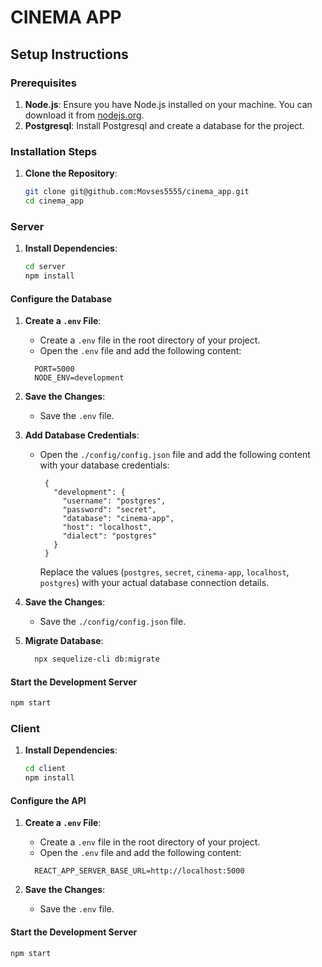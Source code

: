 # CINEMA APP

## Setup Instructions

### Prerequisites

1. **Node.js**: Ensure you have Node.js installed on your machine. You can download it from [nodejs.org](https://nodejs.org/).
2. **Postgresql**: Install Postgresql and create a database for the project.

### Installation Steps

1. **Clone the Repository**:

   ```sh
   git clone git@github.com:Movses5555/cinema_app.git
   cd cinema_app
   ```

### Server
1. **Install Dependencies**:
   ```sh
   cd server
   npm install
   ```

#### Configure the Database

1. **Create a `.env` File**:

   - Create a `.env` file in the root directory of your project.
   - Open the `.env` file and add the following content:
    ```
      PORT=5000
      NODE_ENV=development
     ```

2. **Save the Changes**:
   - Save the `.env` file.

3. **Add Database Credentials**:

   - Open the `./config/config.json` file and add the following content with your database credentials:
     ```
      {
        "development": {
          "username": "postgres",
          "password": "secret",
          "database": "cinema-app",
          "host": "localhost",
          "dialect": "postgres"
        }
      }
     ```
     Replace the values (`postgres`, `secret`, `cinema-app`, `localhost`, `postgres`) with your actual database connection details.

4. **Save the Changes**:
   - Save the `./config/config.json` file.

5. **Migrate Database**:
    ```sh
      npx sequelize-cli db:migrate
    ```

#### Start the Development Server

```sh
npm start
```


### Client
1. **Install Dependencies**:
   ```sh
   cd client
   npm install
   ```

#### Configure the API

1. **Create a `.env` File**:

   - Create a `.env` file in the root directory of your project.
   - Open the `.env` file and add the following content:
    ```
      REACT_APP_SERVER_BASE_URL=http://localhost:5000
     ```

2. **Save the Changes**:
   - Save the `.env` file.


#### Start the Development Server

```sh
npm start
```

